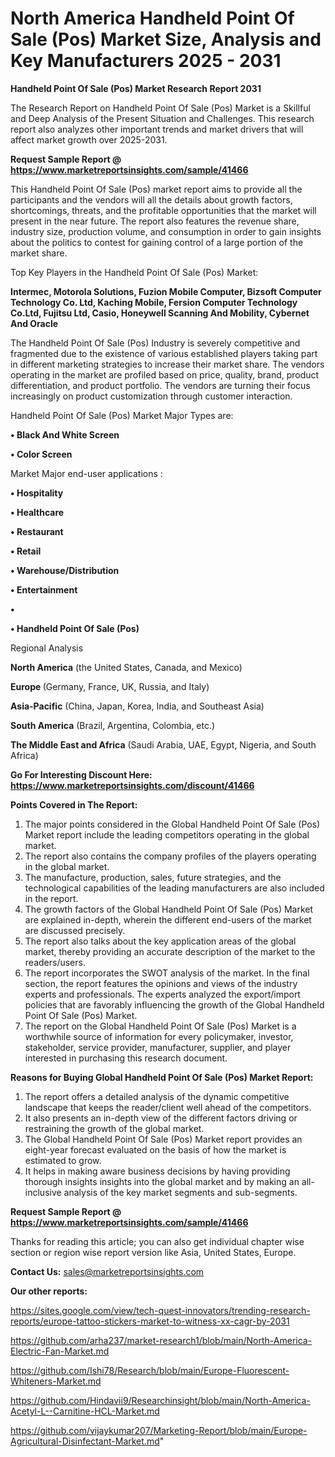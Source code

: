 # North America Handheld Point Of Sale (Pos) Market Size, Analysis and Key Manufacturers 2025 - 2031

<strong>Handheld Point Of Sale (Pos) Market Research Report 2031</strong>

The Research Report on Handheld Point Of Sale (Pos) Market is a Skillful and Deep Analysis of the Present Situation and Challenges. This research report also analyzes other important trends and market drivers that will affect market growth over 2025-2031.

<strong>Request Sample Report @ <a href=https://www.marketreportsinsights.com/sample/41466>https://www.marketreportsinsights.com/sample/41466</a></strong>

This Handheld Point Of Sale (Pos) market report aims to provide all the participants and the vendors will all the details about growth factors, shortcomings, threats, and the profitable opportunities that the market will present in the near future. The report also features the revenue share, industry size, production volume, and consumption in order to gain insights about the politics to contest for gaining control of a large portion of the market share.

Top Key Players in the Handheld Point Of Sale (Pos) Market:

<strong>Intermec, Motorola Solutions, Fuzion Mobile Computer, Bizsoft Computer Technology Co. Ltd, Kaching Mobile, Fersion Computer Technology Co.Ltd, Fujitsu Ltd, Casio, Honeywell Scanning And Mobility, Cybernet And Oracle</strong>

The Handheld Point Of Sale (Pos) Industry is severely competitive and fragmented due to the existence of various established players taking part in different marketing strategies to increase their market share. The vendors operating in the market are profiled based on price, quality, brand, product differentiation, and product portfolio. The vendors are turning their focus increasingly on product customization through customer interaction.

Handheld Point Of Sale (Pos) Market Major Types are:

<strong>•  Black And White Screen

•  Color Screen</strong>

Market Major end-user applications :

<strong>•  Hospitality

•  Healthcare

•  Restaurant

•  Retail

•  Warehouse/Distribution

•  Entertainment

•  

•  Handheld Point Of Sale (Pos)</strong>

Regional Analysis

</u><strong><b>North America</b></strong> (the United States, Canada, and Mexico)

<strong><b>Europe </b></strong>(Germany, France, UK, Russia, and Italy)

<strong><b>Asia-Pacific</b></strong> (China, Japan, Korea, India, and Southeast Asia)

<strong><b>South America</b></strong> (Brazil, Argentina, Colombia, etc.)

<strong><b>The Middle East and Africa</b></strong> (Saudi Arabia, UAE, Egypt, Nigeria, and South Africa)

<strong>Go For Interesting Discount Here: <a href=https://www.marketreportsinsights.com/discount/41466>https://www.marketreportsinsights.com/discount/41466</a></strong>

<strong>Points Covered in The Report:</strong>
<ol>
  <li>The major points considered in the Global Handheld Point Of Sale (Pos) Market report include the leading competitors operating in the global market.</li>
  <li>The report also contains the company profiles of the players operating in the global market.</li>
  <li>The manufacture, production, sales, future strategies, and the technological capabilities of the leading manufacturers are also included in the report.</li>
  <li>The growth factors of the Global Handheld Point Of Sale (Pos) Market are explained in-depth, wherein the different end-users of the market are discussed precisely.</li>
  <li>The report also talks about the key application areas of the global market, thereby providing an accurate description of the market to the readers/users.</li>
  <li>The report incorporates the SWOT analysis of the market. In the final section, the report features the opinions and views of the industry experts and professionals. The experts analyzed the export/import policies that are favorably influencing the growth of the Global Handheld Point Of Sale (Pos) Market.</li>
  <li>The report on the Global Handheld Point Of Sale (Pos) Market is a worthwhile source of information for every policymaker, investor, stakeholder, service provider, manufacturer, supplier, and player interested in purchasing this research document.</li>
</ol>
<strong>Reasons for Buying Global Handheld Point Of Sale (Pos) Market Report:</strong>

<ol>
  <li>The report offers a detailed analysis of the dynamic competitive landscape that keeps the reader/client well ahead of the competitors.</li>
  <li>It also presents an in-depth view of the different factors driving or restraining the growth of the global market.</li>
  <li>The Global Handheld Point Of Sale (Pos) Market report provides an eight-year forecast evaluated on the basis of how the market is estimated to grow.</li>
  <li>It helps in making aware business decisions by having providing thorough insights insights into the global market and by making an all-inclusive analysis of the key market segments and sub-segments.</li>
</ol>
<strong>Request Sample Report @ <a href=https://www.marketreportsinsights.com/sample/41466>https://www.marketreportsinsights.com/sample/41466</a></strong>


Thanks for reading this article; you can also get individual chapter wise section or region wise report version like Asia, United States, Europe.

<strong>Contact Us:</strong>
sales@marketreportsinsights.com

<strong>Our other reports:</strong>

<a href=https://sites.google.com/view/tech-quest-innovators/trending-research-reports/europe-tattoo-stickers-market-to-witness-xx-cagr-by-2031>https://sites.google.com/view/tech-quest-innovators/trending-research-reports/europe-tattoo-stickers-market-to-witness-xx-cagr-by-2031</a>

<a href=https://github.com/arha237/market-research1/blob/main/North-America-Electric-Fan-Market.md>https://github.com/arha237/market-research1/blob/main/North-America-Electric-Fan-Market.md</a>

<a href=https://github.com/Ishi78/Research/blob/main/Europe-Fluorescent-Whiteners-Market.md>https://github.com/Ishi78/Research/blob/main/Europe-Fluorescent-Whiteners-Market.md</a>

<a href=https://github.com/Hindavii9/Researchinsight/blob/main/North-America-Acetyl-L--Carnitine-HCL-Market.md>https://github.com/Hindavii9/Researchinsight/blob/main/North-America-Acetyl-L--Carnitine-HCL-Market.md</a>

<a href=https://github.com/vijaykumar207/Marketing-Report/blob/main/Europe-Agricultural-Disinfectant-Market.md>https://github.com/vijaykumar207/Marketing-Report/blob/main/Europe-Agricultural-Disinfectant-Market.md</a>"

